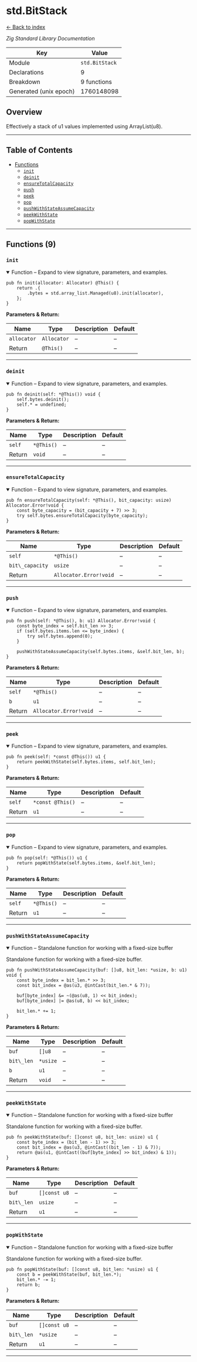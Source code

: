 # std.BitStack

[← Back to index](index.md)

*Zig Standard Library Documentation*

| Key | Value |
| --- | --- |
| Module | `std.BitStack` |
| Declarations | 9 |
| Breakdown | 9 functions |
| Generated (unix epoch) | 1760148098 |

## Overview

Effectively a stack of u1 values implemented using ArrayList(u8).

---

## Table of Contents

- [Functions](#functions)
  - [`init`](#fn-init)
  - [`deinit`](#fn-deinit)
  - [`ensureTotalCapacity`](#fn-ensuretotalcapacity)
  - [`push`](#fn-push)
  - [`peek`](#fn-peek)
  - [`pop`](#fn-pop)
  - [`pushWithStateAssumeCapacity`](#fn-pushwithstateassumecapacity)
  - [`peekWithState`](#fn-peekwithstate)
  - [`popWithState`](#fn-popwithstate)

---

## Functions (9)

### <a id="fn-init"></a>`init`

<details class="declaration-card" open>
<summary>Function – Expand to view signature, parameters, and examples.</summary>

```zig
pub fn init(allocator: Allocator) @This() {
    return .{
        .bytes = std.array_list.Managed(u8).init(allocator),
    };
}
```

**Parameters & Return:**

| Name | Type | Description | Default |
|------|------|-------------|---------|
| `allocator` | `Allocator` | – | – |
| Return | `@This()` | – | – |

</details>

---

### <a id="fn-deinit"></a>`deinit`

<details class="declaration-card" open>
<summary>Function – Expand to view signature, parameters, and examples.</summary>

```zig
pub fn deinit(self: *@This()) void {
    self.bytes.deinit();
    self.* = undefined;
}
```

**Parameters & Return:**

| Name | Type | Description | Default |
|------|------|-------------|---------|
| `self` | `*@This()` | – | – |
| Return | `void` | – | – |

</details>

---

### <a id="fn-ensuretotalcapacity"></a>`ensureTotalCapacity`

<details class="declaration-card" open>
<summary>Function – Expand to view signature, parameters, and examples.</summary>

```zig
pub fn ensureTotalCapacity(self: *@This(), bit_capacity: usize) Allocator.Error!void {
    const byte_capacity = (bit_capacity + 7) >> 3;
    try self.bytes.ensureTotalCapacity(byte_capacity);
}
```

**Parameters & Return:**

| Name | Type | Description | Default |
|------|------|-------------|---------|
| `self` | `*@This()` | – | – |
| `bit\_capacity` | `usize` | – | – |
| Return | `Allocator.Error!void` | – | – |

</details>

---

### <a id="fn-push"></a>`push`

<details class="declaration-card" open>
<summary>Function – Expand to view signature, parameters, and examples.</summary>

```zig
pub fn push(self: *@This(), b: u1) Allocator.Error!void {
    const byte_index = self.bit_len >> 3;
    if (self.bytes.items.len <= byte_index) {
        try self.bytes.append(0);
    }

    pushWithStateAssumeCapacity(self.bytes.items, &self.bit_len, b);
}
```

**Parameters & Return:**

| Name | Type | Description | Default |
|------|------|-------------|---------|
| `self` | `*@This()` | – | – |
| `b` | `u1` | – | – |
| Return | `Allocator.Error!void` | – | – |

</details>

---

### <a id="fn-peek"></a>`peek`

<details class="declaration-card" open>
<summary>Function – Expand to view signature, parameters, and examples.</summary>

```zig
pub fn peek(self: *const @This()) u1 {
    return peekWithState(self.bytes.items, self.bit_len);
}
```

**Parameters & Return:**

| Name | Type | Description | Default |
|------|------|-------------|---------|
| `self` | `*const @This()` | – | – |
| Return | `u1` | – | – |

</details>

---

### <a id="fn-pop"></a>`pop`

<details class="declaration-card" open>
<summary>Function – Expand to view signature, parameters, and examples.</summary>

```zig
pub fn pop(self: *@This()) u1 {
    return popWithState(self.bytes.items, &self.bit_len);
}
```

**Parameters & Return:**

| Name | Type | Description | Default |
|------|------|-------------|---------|
| `self` | `*@This()` | – | – |
| Return | `u1` | – | – |

</details>

---

### <a id="fn-pushwithstateassumecapacity"></a>`pushWithStateAssumeCapacity`

<details class="declaration-card" open>
<summary>Function – Standalone function for working with a fixed-size buffer</summary>

Standalone function for working with a fixed-size buffer.

```zig
pub fn pushWithStateAssumeCapacity(buf: []u8, bit_len: *usize, b: u1) void {
    const byte_index = bit_len.* >> 3;
    const bit_index = @as(u3, @intCast(bit_len.* & 7));

    buf[byte_index] &= ~(@as(u8, 1) << bit_index);
    buf[byte_index] |= @as(u8, b) << bit_index;

    bit_len.* += 1;
}
```

**Parameters & Return:**

| Name | Type | Description | Default |
|------|------|-------------|---------|
| `buf` | `[]u8` | – | – |
| `bit\_len` | `*usize` | – | – |
| `b` | `u1` | – | – |
| Return | `void` | – | – |

</details>

---

### <a id="fn-peekwithstate"></a>`peekWithState`

<details class="declaration-card" open>
<summary>Function – Standalone function for working with a fixed-size buffer</summary>

Standalone function for working with a fixed-size buffer.

```zig
pub fn peekWithState(buf: []const u8, bit_len: usize) u1 {
    const byte_index = (bit_len - 1) >> 3;
    const bit_index = @as(u3, @intCast((bit_len - 1) & 7));
    return @as(u1, @intCast((buf[byte_index] >> bit_index) & 1));
}
```

**Parameters & Return:**

| Name | Type | Description | Default |
|------|------|-------------|---------|
| `buf` | `[]const u8` | – | – |
| `bit\_len` | `usize` | – | – |
| Return | `u1` | – | – |

</details>

---

### <a id="fn-popwithstate"></a>`popWithState`

<details class="declaration-card" open>
<summary>Function – Standalone function for working with a fixed-size buffer</summary>

Standalone function for working with a fixed-size buffer.

```zig
pub fn popWithState(buf: []const u8, bit_len: *usize) u1 {
    const b = peekWithState(buf, bit_len.*);
    bit_len.* -= 1;
    return b;
}
```

**Parameters & Return:**

| Name | Type | Description | Default |
|------|------|-------------|---------|
| `buf` | `[]const u8` | – | – |
| `bit\_len` | `*usize` | – | – |
| Return | `u1` | – | – |

</details>

---


